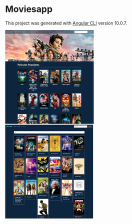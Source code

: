 # Moviesapp

This project was generated with [Angular CLI](https://github.com/angular/angular-cli) version 10.0.7.


<img src="11-captures/1.png" height="300">
<img src="11-captures/2.png" height="300">
